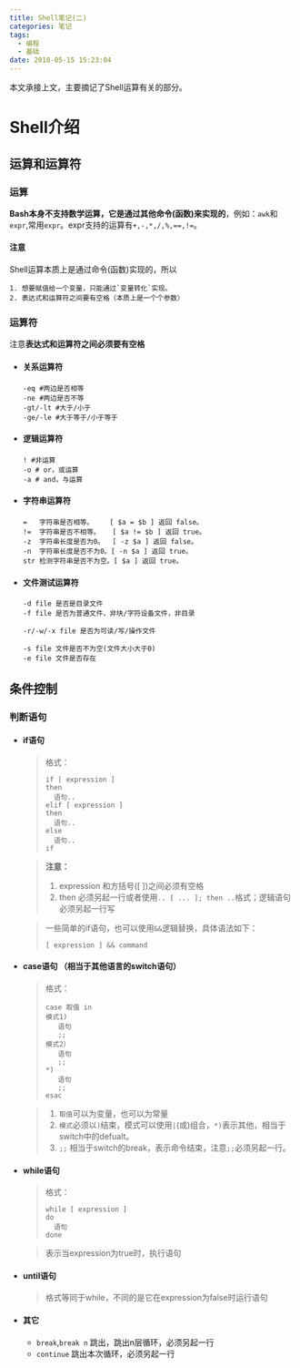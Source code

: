 ```yaml
---
title: Shell笔记(二)
categories: 笔记
tags:
  - 编程
  - 基础
date: 2018-05-15 15:23:04
---
```

本文承接上文，主要摘记了Shell运算有关的部分。
<!-- more-->

# Shell介绍
## 运算和运算符
### 运算
**Bash本身不支持数学运算，它是通过其他命令(函数)来实现的**，例如：`awk`和`expr`,常用`expr`。expr支持的运算有`+,-,*,/,%,==,!=`。
#### 注意
Shell运算本质上是通过命令(函数)实现的，所以

    1. 想要赋值给一个变量，只能通过`变量转化`实现。
    2. 表达式和运算符之间要有空格（本质上是一个个参数）
    
### 运算符
注意**表达式和运算符之间必须要有空格**
- #### 关系运算符
    ```
    -eq #两边是否相等
    -ne #两边是否不等
    -gt/-lt #大于/小于
    -ge/-le #大于等于/小于等于
    ```
- #### 逻辑运算符
    ```
    ! #非运算
    -o # or，或运算
    -a # and，与运算
    ```
- #### 字符串运算符
    ```
    =	字符串是否相等。	[ $a = $b ] 返回 false。
    !=	字符串是否不相等。	[ $a != $b ] 返回 true。
    -z	字符串长度是否为0。	[ -z $a ] 返回 false。
    -n	字符串长度是否不为0。[ -n $a ] 返回 true。
    str	检测字符串是否不为空。[ $a ] 返回 true。
    ```
- #### 文件测试运算符
    ```
    -d file 是否是目录文件
    -f file 是否为普通文件，非块/字符设备文件，非目录
    
    -r/-w/-x file 是否为可读/写/操作文件
    
    -s file 文件是否不为空(文件大小大于0)
    -e file 文件是否存在
    ```
    
## 条件控制
### 判断语句
- #### if语句
    > 格式：
    > ```shell
    >if [ expression ]
    >then
    >   语句..
    >elif [ expression ]
    >then
    >   语句..
    >else
    >   语句..
    >if
    > ```

    > **注意：**
    > 1. expression 和方括号([ ])之间必须有空格
    > 2. then 必须另起一行或者使用`.. [ ... ]; then ..`格式；逻辑语句必须另起一行写
    
    > 一些简单的if语句，也可以使用`&&`逻辑替换，具体语法如下：
    >```shell
    > [ expression ] && command 
    >```
    
- #### case语句 （相当于其他语言的switch语句）
    > 格式：
    > ```shell
    > case 取值 in
    > 模式1)
    >    语句
    >    ;;
    > 模式2）
    >    语句
    >    ;;
    > *)
    >    语句
    >    ;;
    > esac
    > ```

    > 1. `取值`可以为变量，也可以为常量
    > 2. `模式`必须以`)`结束，模式可以使用`|`(或)组合，`*)`表示其他，相当于switch中的defualt。
    > 3. `;;` 相当于switch的break，表示命令结束，注意`;;`必须另起一行。

- #### while语句
    > 格式：
    > ```shell
    > while [ expression ]
    > do
    >   语句
    > done
    >```

    >表示当expression为true时，执行语句

- #### until语句
    > 格式等同于while，不同的是它在expression为false时运行语句

- #### 其它
    - `break`,`break n` 跳出，跳出n层循环，必须另起一行
    - `continue` 跳出本次循环，必须另起一行